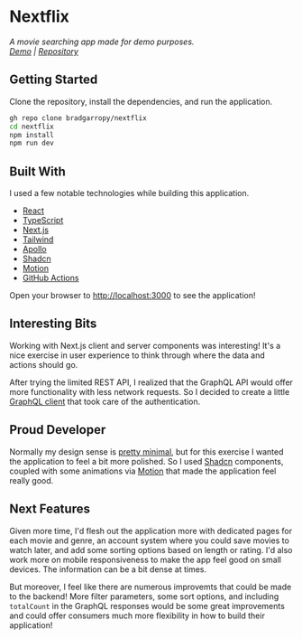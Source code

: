 # Nextflix

_A movie searching app made for demo purposes._  
_[Demo][demo] | [Repository][repository]_

## Getting Started

Clone the repository, install the dependencies, and run the application.

```zsh
gh repo clone bradgarropy/nextflix
cd nextflix
npm install
npm run dev
```

## Built With

I used a few notable technologies while building this application.

- [React][react]
- [TypeScript][typescript]
- [Next.js][nextjs]
- [Tailwind][tailwind]
- [Apollo][apollo]
- [Shadcn][shadcn]
- [Motion][motion]
- [GitHub Actions][actions]

Open your browser to [http://localhost:3000][localhost] to see the application!

## Interesting Bits

Working with Next.js client and server components was interesting! It's a nice exercise in user experience to think through where the data and actions should go.

After trying the limited REST API, I realized that the GraphQL API would offer more functionality with less network requests. So I decided to create a little [GraphQL client][graphql] that took care of the authentication.

## Proud Developer

Normally my design sense is [pretty minimal][bradgarropy], but for this exercise I wanted the application to feel a bit more polished. So I used [Shadcn][shadcn] components, coupled with some animations via [Motion][motion] that made the application feel really good.

## Next Features

Given more time, I'd flesh out the application more with dedicated pages for each movie and genre, an account system where you could save movies to watch later, and add some sorting options based on length or rating. I'd also work more on mobile responsiveness to make the app feel good on small devices. The information can be a bit dense at times.

But moreover, I feel like there are numerous improvemts that could be made to the backend! More filter parameters, some sort options, and including `totalCount` in the GraphQL responses would be some great improvements and could offer consumers much more flexibility in how to build their application!

[localhost]: http://localhost:3000
[react]: https://react.dev
[typescript]: http://typescriptlang.org
[nextjs]: https://nextjs.org
[tailwind]: http://tailwindcss.com
[apollo]: https://apollographql.com
[shadcn]: https://ui.shadcn.com
[motion]: http://motion.dev
[repository]: https://github.com/bradgarropy/nextflix
[demo]: https://nextflix-brad-garropys-projects.vercel.app
[actions]: https://github.com/features/actions
[graphql]: src/utils/movies.ts
[bradgarropy]: https://bradgarropy.com
